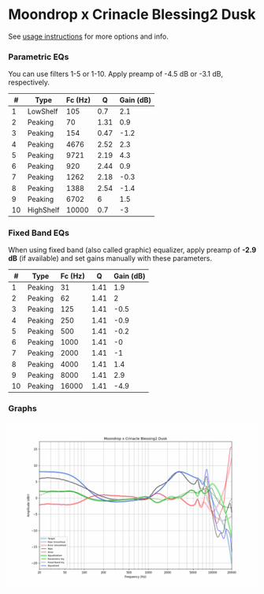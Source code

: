 # Moondrop x Crinacle Blessing2 Dusk
See [usage instructions](https://github.com/jaakkopasanen/AutoEq#usage) for more options and info.

### Parametric EQs
You can use filters 1-5 or 1-10. Apply preamp of -4.5 dB or -3.1 dB, respectively.

|   # | Type      |   Fc (Hz) |    Q |   Gain (dB) |
|-----|-----------|-----------|------|-------------|
|   1 | LowShelf  |       105 | 0.7  |         2.1 |
|   2 | Peaking   |        70 | 1.31 |         0.9 |
|   3 | Peaking   |       154 | 0.47 |        -1.2 |
|   4 | Peaking   |      4676 | 2.52 |         2.3 |
|   5 | Peaking   |      9721 | 2.19 |         4.3 |
|   6 | Peaking   |       920 | 2.44 |         0.9 |
|   7 | Peaking   |      1262 | 2.18 |        -0.3 |
|   8 | Peaking   |      1388 | 2.54 |        -1.4 |
|   9 | Peaking   |      6702 | 6    |         1.5 |
|  10 | HighShelf |     10000 | 0.7  |        -3   |

### Fixed Band EQs
When using fixed band (also called graphic) equalizer, apply preamp of **-2.9 dB** (if available) and set gains manually with these parameters.

|   # | Type    |   Fc (Hz) |    Q |   Gain (dB) |
|-----|---------|-----------|------|-------------|
|   1 | Peaking |        31 | 1.41 |         1.9 |
|   2 | Peaking |        62 | 1.41 |         2   |
|   3 | Peaking |       125 | 1.41 |        -0.5 |
|   4 | Peaking |       250 | 1.41 |        -0.9 |
|   5 | Peaking |       500 | 1.41 |        -0.2 |
|   6 | Peaking |      1000 | 1.41 |        -0   |
|   7 | Peaking |      2000 | 1.41 |        -1   |
|   8 | Peaking |      4000 | 1.41 |         1.4 |
|   9 | Peaking |      8000 | 1.41 |         2.9 |
|  10 | Peaking |     16000 | 1.41 |        -4.9 |

### Graphs
![](./Moondrop%20x%20Crinacle%20Blessing2%20Dusk.png)

